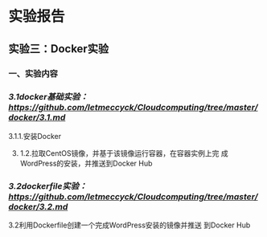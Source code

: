 # 实验报告

## 实验三：Docker实验

### 一、实验内容



###  *3.1docker基础实验：https://github.com/letmeccyck/Cloudcomputing/tree/master/docker/3.1.md*

   3.1.1.安装Docker

3. 1.2.拉取CentOS镜像，并基于该镜像运行容器，在容器实例上完 成WordPress的安装，并推送到Docker Hub 



###  *3.2dockerfile实验：https://github.com/letmeccyck/Cloudcomputing/tree/master/docker/3.2.md*

  3.2利用Dockerfile创建一个完成WordPress安装的镜像并推送 到Docker Hub  

   

   

   

   

   

   

   

   

   

 

   

   